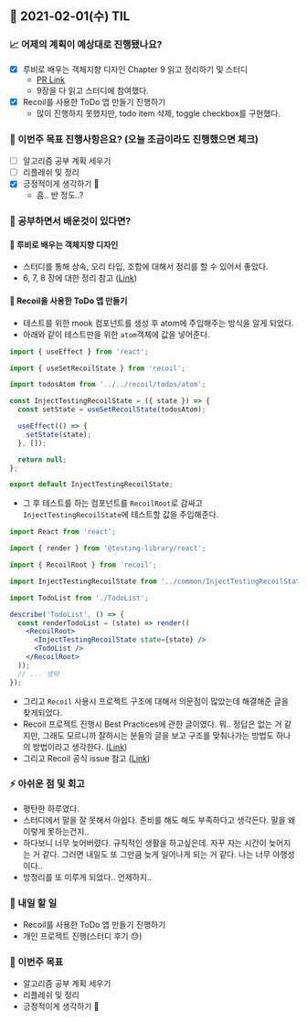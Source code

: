 ## 📆 2021-02-01(수) TIL

### 📈 어제의 계획이 예상대로 진행됐나요?
- [x] 루비로 배우는 객체지향 디자인 Chapter 9 읽고 정리하기 및 스터디
  - [PR Link](https://github.com/saseungmin/reading_books_record_repository/pull/33)
  - 9장을 다 읽고 스터디에 참여했다.
- [x] Recoil를 사용한 ToDo 앱 만들기 진행하기
  - 많이 진행하지 못했지만, todo item 삭제, toggle checkbox를 구현했다.


### 🦄 이번주 목표 진행사항은요? (오늘 조금이라도 진행했으면 체크)
- [ ] 알고리즘 공부 계획 세우기
- [ ] 리플레쉬 및 정리
- [x] 긍정적이게 생각하기 😤
  - 흠.. 반 정도..?

### 🤔 공부하면서 배운것이 있다면?

#### 🎈 루비로 배우는 객체지향 디자인
- 스터디를 통해 상속, 오리 타입, 조합에 대해서 정리를 할 수 있어서 좋았다.
- 6, 7, 8 장에 대한 정리 참고 ([Link](https://github.com/saseungmin/reading_books_record_repository/tree/master/%EB%A3%A8%EB%B9%84%EB%A1%9C%20%EB%B0%B0%EC%9A%B0%EB%8A%94%20%EA%B0%9D%EC%B2%B4%EC%A7%80%ED%96%A5%20%EB%94%94%EC%9E%90%EC%9D%B8/Question))


#### 🎈 Recoil을 사용한 ToDo 앱 만들기
- 테스트를 위한 mook 컴포넌트를 생성 후 atom에 주입해주는 방식을 알게 되었다.
- 아래와 같이 테스트만을 위한 `atom`객체에 값을 넣어준다.

```jsx
import { useEffect } from 'react';

import { useSetRecoilState } from 'recoil';

import todosAtom from '../../recoil/todos/atom';

const InjectTestingRecoilState = ({ state }) => {
  const setState = useSetRecoilState(todosAtom);

  useEffect(() => {
    setState(state);
  }, []);

  return null;
};

export default InjectTestingRecoilState;
```

- 그 후 테스트를 하는 컴포넌트를 `RecoilRoot`로 감싸고 `InjectTestingRecoilState`에 테스트할 값을 주입해준다.

```jsx
import React from 'react';

import { render } from '@testing-library/react';

import { RecoilRoot } from 'recoil';

import InjectTestingRecoilState from '../common/InjectTestingRecoilState';

import TodoList from './TodoList';

describe('TodoList', () => {
  const renderTodoList = (state) => render((
    <RecoilRoot>
      <InjectTestingRecoilState state={state} />
      <TodoList />
    </RecoilRoot>
  ));
  // ... 생략
});
```

- 그리고 `Recoil` 사용시 프로젝트 구조에 대해서 의문점이 많았는데 해결해준 글을 찾게되었다.
- Recoil 프로젝트 진행시 Best Practices에 관한 글이였다. 뭐.. 정답은 없는 거 같지만, 그래도 모르니까 잘하시는 분들의 글을 보고 구조를 맞춰나가는 방법도 하나의 방법이라고 생각한다. ([Link](https://wes-rast.medium.com/recoil-project-structure-best-practices-79e74a475caa))
- 그리고 Recoil 공식 issue 참고 ([Link](https://github.com/facebookexperimental/Recoil/issues/27))

### ⚡ 아쉬운 점 및 회고
- 평탄한 하루였다.
- 스터디에서 말을 잘 못해서 아쉽다. 준비를 해도 해도 부족하다고 생각든다. 말을 왜 이렇게 못하는건지..
- 하다보니 너무 늦어버렸다. 규칙적인 생활을 하고싶은데. 자꾸 자는 시간이 늦어지는 거 같다. 그러면 내일도 또 그만큼 늦게 일어나게 되는 거 같다. 나는 너무 야행성이다..
- 방정리를 또 미루게 되었다.. 언제하지..

### 🚀 내일 할 일
- Recoil를 사용한 ToDo 앱 만들기 진행하기
- 개인 프로젝트 진행(스터디 후기 😓)

### 🎯 이번주 목표
- 알고리즘 공부 계획 세우기
- 리플레쉬 및 정리
- 긍정적이게 생각하기 😤